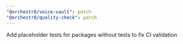 ```yaml
---
"@orchestr8/voice-vault": patch
"@orchestr8/quality-check": patch
---
```


Add placeholder tests for packages without tests to fix CI validation

